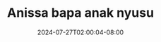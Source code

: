 --- 
title: "Anissa bapa anak nyusu"
description: "video bokeh Anissa bapa anak nyusu simontok durasi panjang baru"
date: 2024-07-27T02:00:04-08:00
file_code: "766qgj1mbmm2"
draft: false
cover: "8iwywhjrt819mxzj.jpg"
tags: ["Anissa", "bapa", "anak", "nyusu", "bokep-indo", "bokep-viral", "bokep-ig"]
length: 1205
fld_id: "1483149"
foldername: "Anissa"
categories: ["Anissa"]
views: 0
---